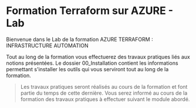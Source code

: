 # Formation Terraform sur AZURE - Lab

Bienvenue dans le Lab de la formation AZURE TERRAFORM : INFRASTRUCTURE AUTOMATION

Tout au long de la formation vous effectuerez des travaux pratiques liés aux notions présentées.
Le dossier 00_Installation contient les informations permettant s'installer les outils qui vous serviront tout au long de la formation.

> Les travaux pratiques seront réalisés au cours de la formation et font partie du temps de cette dernière. Vous serez informé au cours de la formation des travaux pratiques à effectuer suivant le module abordé.
